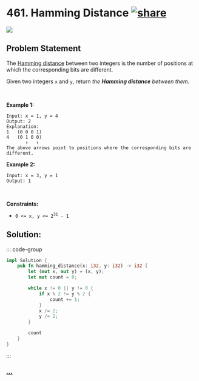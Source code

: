 # 461. Hamming Distance [![share]](https://leetcode.com/problems/hamming-distance/)

![][easy]

## Problem Statement

<p>The <a href="https://en.wikipedia.org/wiki/Hamming_distance" target="_blank">Hamming distance</a> between two integers is the number of positions at which the corresponding bits are different.</p>
<p>Given two integers <code>x</code> and <code>y</code>, return <em>the <strong>Hamming distance</strong> between them</em>.</p>
<p> </p>
<p><strong class="example">Example 1:</strong></p>

```
Input: x = 1, y = 4
Output: 2
Explanation:
1   (0 0 0 1)
4   (0 1 0 0)
       ↑   ↑
The above arrows point to positions where the corresponding bits are different.
```

<p><strong class="example">Example 2:</strong></p>

```
Input: x = 3, y = 1
Output: 1
```

<p> </p>
<p><strong>Constraints:</strong></p>
<ul>
<li><code>0 &lt;= x, y &lt;= 2<sup>31</sup> - 1</code></li>
</ul>

## Solution:

::: code-group

```rs [Rust]
impl Solution {
    pub fn hamming_distance(x: i32, y: i32) -> i32 {
        let (mut x, mut y) = (x, y);
        let mut count = 0;

        while x != 0 || y != 0 {
            if x % 2 != y % 2 {
                count += 1;
            }
            x /= 2;
            y /= 2;
        }

        count
    }
}

```

:::

### [_..._](#)

```

```

<!----------------------------------{ link }--------------------------------->

[share]: https://graph.org/file/3ea5234dda646b71c574a.png
[easy]: https://img.shields.io/badge/Difficulty-Easy-bright.svg
[medium]: https://img.shields.io/badge/Difficulty-Medium-yellow.svg
[hard]: https://img.shields.io/badge/Difficulty-Hard-red.svg
